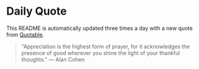 # Daily Quote


This README is automatically updated three times a day with a new quote from [Quotable](https://github.com/lukePeavey/quotable).























































> "Appreciation is the highest form of prayer, for it acknowledges the presence of good wherever you shine the light of your thankful thoughts."
> — Alan Cohen
